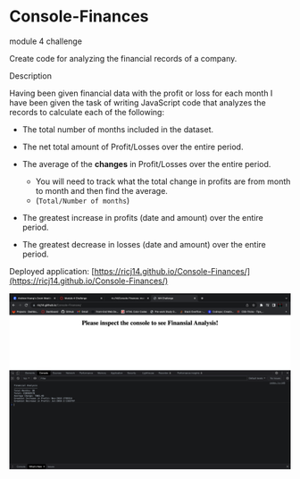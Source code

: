 # Console-Finances
 module 4 challenge

 Create code for  analyzing the financial records of a company.

 Description

Having been given financial data with the profit or loss for each month I have been given the task of writing JavaScript code that analyzes the records to calculate each of the following:

* The total number of months included in the dataset.

* The net total amount of Profit/Losses over the entire period.

* The average of the **changes** in Profit/Losses over the entire period.
  * You will need to track what the total change in profits are from month to month and then find the average.
  * (`Total/Number of months`)

* The greatest increase in profits (date and amount) over the entire period.

* The greatest decrease in losses (date and amount) over the entire period.

Deployed application: [https://ricj14.github.io/Console-Finances/](https://ricj14.github.io/Console-Finances/)

![Screenshot](images/Screenshot%202023-01-07.png)
